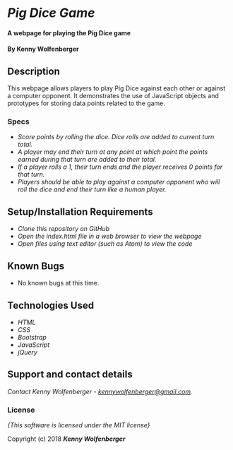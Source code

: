 
# _Pig Dice Game_

#### A webpage for playing the Pig Dice game

#### By **Kenny Wolfenberger**

## Description

This webpage allows players to play Pig Dice against each other or against a computer opponent. It demonstrates the use of JavaScript objects and prototypes for storing data points related to the game. 

### Specs
* _Score points by rolling the dice. Dice rolls are added to current turn total._
* _A player may end their turn at any point at which point the points earned during that turn are added to their total._
* _If a player rolls a 1, their turn ends and the player receives 0 points for that turn._
* _Players should be able to play against a computer opponent who will roll the dice and end their turn like a human player._


## Setup/Installation Requirements

* _Clone this repository on GitHub_
* _Open the index.html file in a web browser to view the webpage_
* _Open files using text editor (such as Atom) to view the code_


## Known Bugs
* No known bugs at this time.

## Technologies Used

* _HTML_
* _CSS_
* _Bootstrap_
* _JavaScript_
* _jQuery_

## Support and contact details

_Contact Kenny Wolfenberger - kennywolfenberger@gmail.com._

### License

*{This software is licensed under the MIT license}*

Copyright (c) 2018 **_Kenny Wolfenberger_**
